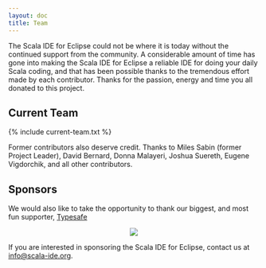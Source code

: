```yaml
---
layout: doc
title: Team
---
```


The Scala IDE for Eclipse could not be where it is today without the continued support from the community. A considerable amount of time has gone into making the Scala IDE for Eclipse a reliable IDE for doing your daily Scala coding, and that has been possible thanks to the tremendous effort made by each contributor. Thanks for the passion, energy and time you all donated to this project.

## Current Team

{% include current-team.txt %}

Former contributors also deserve credit. Thanks to Miles Sabin (former Project Leader), David Bernard, Donna Malayeri, Joshua Suereth, Eugene Vigdorchik, and all other contributors.

## Sponsors
We would also like to take the opportunity to thank our biggest, and most fun supporter, [Typesafe](http://www.typesafe.com)

<center><a href="http://www.typesafe.com"><img src="{{ site.baseurl }}/resources/images/typesafe.png"></a></center>

If you are interested in sponsoring the Scala IDE for Eclipse, contact us at [info@scala-ide.org](mailto:info@scala-ide.org).
